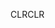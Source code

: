<span data-ttu-id="4bd81-101">CLR</span><span class="sxs-lookup"><span data-stu-id="4bd81-101">CLR</span></span>